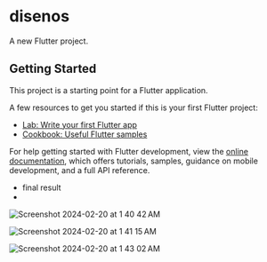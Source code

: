 # disenos

A new Flutter project.

## Getting Started

This project is a starting point for a Flutter application.

A few resources to get you started if this is your first Flutter project:

- [Lab: Write your first Flutter app](https://docs.flutter.dev/get-started/codelab)
- [Cookbook: Useful Flutter samples](https://docs.flutter.dev/cookbook)

For help getting started with Flutter development, view the
[online documentation](https://docs.flutter.dev/), which offers tutorials,
samples, guidance on mobile development, and a full API reference.

- final result
- 
![Screenshot 2024-02-20 at 1 40 42 AM](https://github.com/Mizael55/Flutter-Design/assets/97652008/85b9d043-b3ab-4683-a8df-a1ddf061043f)


![Screenshot 2024-02-20 at 1 41 15 AM](https://github.com/Mizael55/Flutter-Design/assets/97652008/9847dde2-5f1c-4316-ac9f-0afa960c9af0)


![Screenshot 2024-02-20 at 1 43 02 AM](https://github.com/Mizael55/Flutter-Design/assets/97652008/7598bde9-24ea-4afb-90ca-aea55ad2cc6c)
